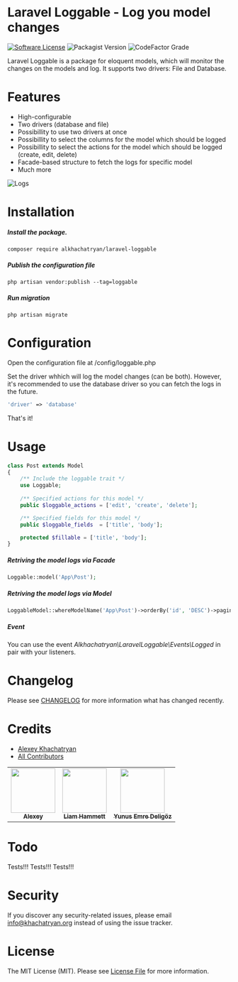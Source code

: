 # Laravel Loggable - Log you model changes

[![Software License](https://img.shields.io/badge/license-MIT-brightgreen.svg?style=flat-square)](LICENSE.md)
![Packagist Version](https://img.shields.io/packagist/v/alkhachatryan/laravel-loggable)
![CodeFactor Grade](https://img.shields.io/codefactor/grade/github/alkhachatryan/laravel-loggable)

Laravel Loggable is a package for eloquent models, which will monitor the changes on the models and log.
It supports two drivers: File and Database.

# Features
- High-configurable
- Two drivers (database and file)
- Possibillity to use two drivers at once
- Possibillity to select the columns for the model which should be logged
- Possibillity to select the actions for the model which should be logged (create, edit, delete)
- Facade-based structure to fetch the logs for specific model
- Much more

![Logs](https://raw.githubusercontent.com/alkhachatryan/laravel-loggable/master/photo.jpg)

# Installation
##### Install the package.
`composer require alkhachatryan/laravel-loggable`

##### Publish the configuration file
`php artisan vendor:publish --tag=loggable`

##### Run migration
`php artisan migrate`

# Configuration
Open the configuration file at /config/loggable.php

Set the driver whhich will log the model changes (can be both).
However, it's recommended to use the database driver so you can fetch the logs in the future.
```php 
'driver' => 'database' 
```


That's it!

# Usage
```php 
class Post extends Model
{
    /** Include the loggable trait */
    use Loggable;
    
    /** Specified actions for this model */
    public $loggable_actions = ['edit', 'create', 'delete'];

    /** Specified fields for this model */
    public $loggable_fields  = ['title', 'body'];

    protected $fillable = ['title', 'body'];
}
```

##### Retriving the model logs via Facade
```php
Loggable::model('App\Post');
```
##### Retriving the model logs via Model
```php
LoggableModel::whereModelName('App\Post')->orderBy('id', 'DESC')->paginate(10);
```

##### Event
You can use the event *Alkhachatryan\LaravelLoggable\Events\Logged* in pair with your listeners.

# Changelog
Please see [CHANGELOG](CHANGELOG.md) for more information what has changed recently.

# Credits

- [Alexey Khachatryan](https://github.com/alkhachatryan)
- [All Contributors](https://github.com/alkhachatryan/laravel-loggable/contributors)
<!-- ALL-CONTRIBUTORS-LIST:START -->
<!-- prettier-ignore-start -->
<!-- markdownlint-disable -->
<table>
  <tr>
    <td align="center"><a href="https://khachatryan.org/"><img src="https://avatars1.githubusercontent.com/u/22774727?v=4" width="100px;" alt=""/><br /><sub><b>Alexey</b></sub></a></td>
    <td align="center"><a href="https://liamhammett.com"><img src="https://avatars0.githubusercontent.com/u/4326337?v=4" width="100px;" alt=""/><br /><sub><b>Liam Hammett</b></sub></a></td>
    <td align="center"><a href="https://github.com/deligoez"><img src="https://avatars1.githubusercontent.com/u/3030815?v=4" width="100px;" alt=""/><br /><sub><b>Yunus Emre Deligöz</b></sub></a></td>
  </tr>
</table>

<!-- markdownlint-enable -->
<!-- prettier-ignore-end -->
<!-- ALL-CONTRIBUTORS-LIST:END -->
# Todo
Tests!!! Tests!!! Tests!!!

# Security
If you discover any security-related issues, please email info@khachatryan.org instead of using the issue tracker.

# License
The MIT License (MIT). Please see [License File](/LICENSE.md) for more information.
